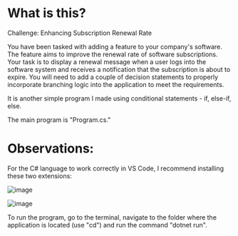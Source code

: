 # What is this?

Challenge: Enhancing Subscription Renewal Rate

You have been tasked with adding a feature to your company's software. The feature aims to improve the renewal rate of software subscriptions. Your task is to display a renewal message when a user logs into the software system and receives a notification that the subscription is about to expire. You will need to add a couple of decision statements to properly incorporate branching logic into the application to meet the requirements.

It is another simple program I made using conditional statements - if, else-if, else.

The main program is "Program.cs."

# Observations:

For the C# language to work correctly in VS Code, I recommend installing these two extensions:

![image](https://github.com/LeRodrigues2005/Final-GPA-Program/assets/97632543/758761f5-ccac-48d9-aa29-5ab241f52d12)

![image](https://github.com/LeRodrigues2005/Final-GPA-Program/assets/97632543/7d461bfc-e6e1-4298-b973-2a06a942a020)

To run the program, go to the terminal, navigate to the folder where the application is located (use "cd") and run the command "dotnet run".
